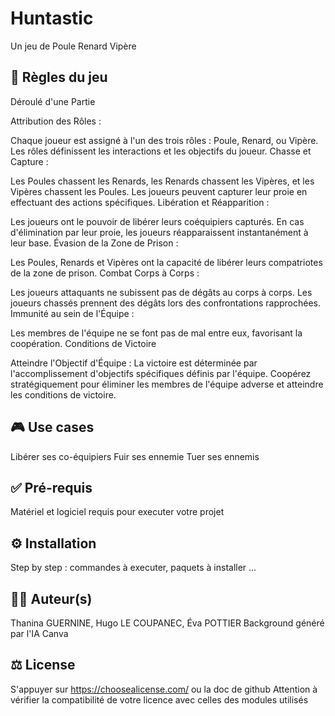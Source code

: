 
# Huntastic
Un jeu de Poule Renard Vipère

## 🎲 Règles du jeu 
Déroulé d'une Partie

Attribution des Rôles :

Chaque joueur est assigné à l'un des trois rôles : Poule, Renard, ou Vipère.
Les rôles définissent les interactions et les objectifs du joueur.
Chasse et Capture :

Les Poules chassent les Renards, les Renards chassent les Vipères, et les Vipères chassent les Poules.
Les joueurs peuvent capturer leur proie en effectuant des actions spécifiques.
Libération et Réapparition :

Les joueurs ont le pouvoir de libérer leurs coéquipiers capturés.
En cas d'élimination par leur proie, les joueurs réapparaissent instantanément à leur base.
Évasion de la Zone de Prison :

Les Poules, Renards et Vipères ont la capacité de libérer leurs compatriotes de la zone de prison.
Combat Corps à Corps :

Les joueurs attaquants ne subissent pas de dégâts au corps à corps.
Les joueurs chassés prennent des dégâts lors des confrontations rapprochées.
Immunité au sein de l'Équipe :

Les membres de l'équipe ne se font pas de mal entre eux, favorisant la coopération.
Conditions de Victoire

Atteindre l'Objectif d'Équipe :
La victoire est déterminée par l'accomplissement d'objectifs spécifiques définis par l'équipe.
Coopérez stratégiquement pour éliminer les membres de l'équipe adverse et atteindre les conditions de victoire.

## 🎮 Use cases

Libérer ses co-équipiers
Fuir ses ennemie
Tuer ses ennemis


## ✅ Pré-requis
Matériel et logiciel requis pour executer votre projet

## ⚙️ Installation 
Step by step : commandes à executer, paquets à installer ...

## 🧑‍💻 Auteur(s)
Thanina GUERNINE, Hugo LE COUPANEC, Éva POTTIER
Background généré par l'IA Canva

## ⚖️ License
S'appuyer sur https://choosealicense.com/ ou la doc de github
Attention à vérifier la compatibilité de votre licence avec celles des modules utilisés
